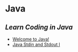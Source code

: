# Java
*Learn Coding in Java*
-----------------
- [Welcome to Java!](https://www.hackerrank.com/challenges/welcome-to-java/problem "https://www.hackerrank.com/challenges/welcome-to-java/problem")
- [Java Stdin and Stdout I](https://www.hackerrank.com/challenges/java-stdin-and-stdout-1/problem "https://www.hackerrank.com/challenges/java-stdin-and-stdout-1/problem")